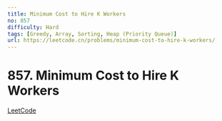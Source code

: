 ```yaml
---
title: Minimum Cost to Hire K Workers
no: 857
difficulty: Hard
tags: [Greedy, Array, Sorting, Heap (Priority Queue)]
url: https://leetcode.cn/problems/minimum-cost-to-hire-k-workers/
---
```


# 857. Minimum Cost to Hire K Workers

[LeetCode](https://leetcode.cn/problems/minimum-cost-to-hire-k-workers/)

